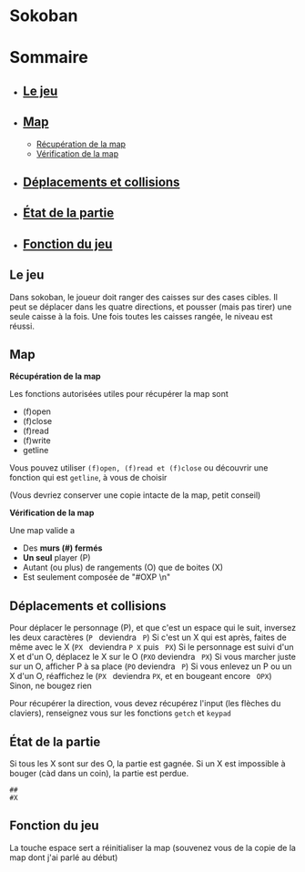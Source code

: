 # Sokoban

# Sommaire
* ## [Le jeu]()
* ## [Map]()
	* [Récupération de la map]()
	* [Vérification de la map]()
* ## [Déplacements et collisions]()
* ## [État de la partie]()
* ## [Fonction du jeu]()

## Le jeu

Dans sokoban, le joueur doit ranger des caisses sur des cases cibles. Il peut se déplacer dans les quatre directions, et pousser (mais pas tirer) une seule caisse à la fois. Une fois toutes les caisses rangée, le niveau est réussi.


## Map

**Récupération de la map**

Les fonctions autorisées utiles pour récupérer la map sont

* (f)open
* (f)close
* (f)read
* (f)write
* getline

Vous pouvez utiliser `(f)open, (f)read et (f)close` ou découvrir une fonction qui est `getline`, à vous de choisir

(Vous devriez conserver une copie intacte de la map, petit conseil)

**Vérification de la map**

Une map valide a 

* Des **murs (#) fermés**
* **Un seul** player (P)
* Autant (ou plus) de rangements (O) que de boites (X)
* Est seulement composée de "#OXP \n"

## Déplacements et collisions

Pour déplacer le personnage (P), et que c'est un espace qui le suit, inversez les deux caractères (`P ` deviendra ` P`)
Si c'est un X qui est après, faites de même avec le X (`PX ` deviendra `P X` puis ` PX`)
Si le personnage est suivi d'un X et d'un O, déplacez le X sur le O (`PXO` deviendra ` PX`)
	Si vous marcher juste sur un O, afficher P à sa place (`PO` deviendra ` P`)
	Si vous enlevez un P ou un X d'un O, réaffichez le (`PX ` deviendra ` PX `, et en bougeant encore ` OPX`)
Sinon, ne bougez rien
	
Pour récupérer la direction, vous devez récupérez l'input (les flèches du claviers), renseignez vous sur les fonctions `getch` et `keypad`
	
## État de la partie

Si tous les X sont sur des O, la partie est gagnée.
Si un X est impossible à bouger (càd dans un coin), la partie est perdue.

```
##
#X
```

## Fonction du jeu

La touche espace sert a réinitialiser la map (souvenez vous de la copie de la map dont j'ai parlé au début)
